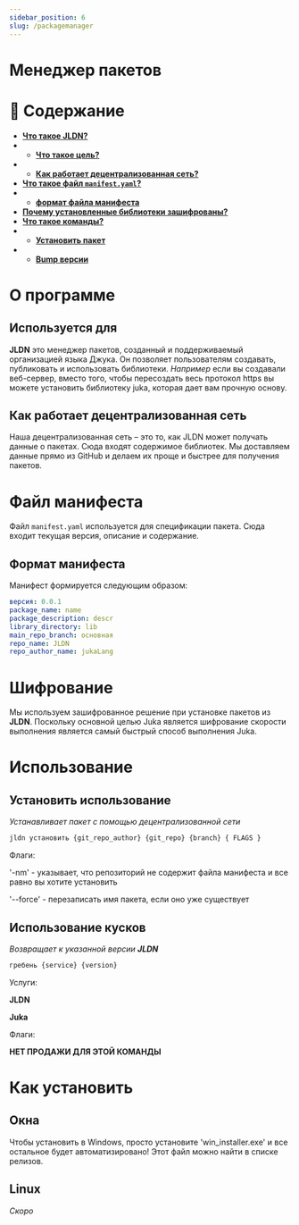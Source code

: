 ```yaml
---
sidebar_position: 6
slug: /packagemanager
---
```


# Менеджер пакетов

<h1>📖 Содержание</h1>

- [**Что такое JLDN?**](#about)
- - [**Что такое цель?**](#used-for)
- - [**Как работает децентрализованная сеть?**](#how-our-decentralized-network-works)
- [**Что такое файл `manifest.yaml`?**](#manifest-file)
- - [**формат файла манифеста**](#manifest-format)
- [**Почему установленные библиотеки зашифрованы?**](#encryption)
- [**Что такое команды?**](#usage)
- - [**Установить пакет**](#install-usage)
- - [**Bump версии**](#bump-usage)
# О программе

## Используется для
**JLDN** это менеджер пакетов, созданный и поддерживаемый организацией языка Джука. Он позволяет пользователям создавать, публиковать и использовать библиотеки. *Например* если вы создавали веб-сервер, вместо того, чтобы пересоздать весь протокол https вы можете установить библиотеку juka, которая дает вам прочную основу.

## Как работает децентрализованная сеть
Наша децентрализованная сеть – это то, как JLDN может получать данные о пакетах. Сюда входят содержимое библиотек. Мы доставляем данные прямо из GitHub и делаем их проще и быстрее для получения пакетов.

# Файл манифеста
Файл `manifest.yaml` используется для спецификации пакета. Сюда входит текущая версия, описание и содержание.

## Формат манифеста
Манифест формируется следующим образом:
```yaml
версия: 0.0.1
package_name: name
package_description: descr
library_directory: lib
main_repo_branch: основная
repo_name: JLDN
repo_author_name: jukaLang
```

# Шифрование
Мы используем зашифрованное решение при установке пакетов из **JLDN**. Поскольку основной целью Juka является шифрование скорости выполнения является самый быстрый способ выполнения Juka.

# Использование
## Установить использование
*Устанавливает пакет с помощью децентрализованной сети*
```bash
jldn установить {git_repo_author} {git_repo} {branch} { FLAGS }
```

Флаги:

'-nm' - указывает, что репозиторий не содержит файла манифеста и все равно вы хотите установить

'--force' - перезаписать имя пакета, если оно уже существует

## Использование кусков
*Возвращает к указанной версии **JLDN***
```bash
гребень {service} {version}
```

Услуги:

**JLDN**

**Juka**

Флаги:

**НЕТ ПРОДАЖИ ДЛЯ ЭТОЙ КОМАНДЫ**

# Как установить
## Окна
Чтобы установить в Windows, просто установите 'win_installer.exe' и все остальное будет автоматизировано! Этот файл можно найти в списке релизов.

## Linux
*Скоро*
